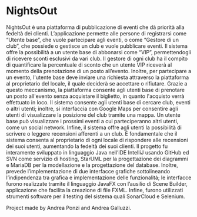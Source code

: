 # NightsOut

NightsOut è una piattaforma di pubblicazione di eventi che 
dà priorità alla fedeltà dei clienti. L’applicazione permette alle persone di registrarsi 
come “Utente base”, che vuole partecipare agli eventi, o come “Gestore di un club”, 
che possiede o gestisce un club e vuole pubblicare eventi. Il sistema offre la possibilità 
a un utente base di abbonarsi come “VIP”, permettendogli di ricevere sconti esclusivi 
da vari club. Il gestore di ogni club ha il compito di quantificare la percentuale di sconto 
che un utente VIP riceverà al momento della prenotazione di un posto all’evento.
Inoltre, per partecipare a un evento, l'utente base deve inviare una richiesta attraverso 
la piattaforma al proprietario del locale, il quale deciderà se accettare o rifiutare. Grazie 
a questo meccanismo, la piattaforma consente agli utenti base di prenotare un posto 
all'evento senza acquistare il biglietto, in quanto l'acquisto verrà effettuato in loco. Il 
sistema consente agli utenti base di cercare club, eventi o altri utenti; inoltre, si 
interfaccia con Google Maps per consentire agli utenti di visualizzare la posizione del 
club tramite una mappa. Un utente base può visualizzare i prossimi eventi a cui 
parteciperanno altri utenti, come un social network. Infine, il sistema offre agli utenti 
la possibilità di scrivere o leggere recensioni afferenti a un club. È fondamentale che il 
sistema consenta al proprietario di ogni locale di rispondere alle recensioni dei suoi 
utenti, aumentando la fedeltà dei suoi clienti. Il progetto fu interamente sviluppato in 
linguaggio Java nell’IDE IntelliJ usando GitHub ed SVN come servizio di hosting, 
StarUML per la progettazione dei diagrammi e MariaDB per la modellazione e la 
progettazione del database. Inoltre, prevede l’implementazione di 
due interfacce grafiche sottolineando l’indipendenza tra grafica e implementazione
delle funzionalità; le interfacce furono realizzate tramite il linguaggio JavaFX con 
l’ausilio di Scene Builder, applicazione che facilita la creazione di file FXML. Infine, 
furono utilizzati strumenti software per il testing del sistema quali SonarCloud e 
Selenium.

Project made by Andrea Ponzi and Andrea Galluzzi.
